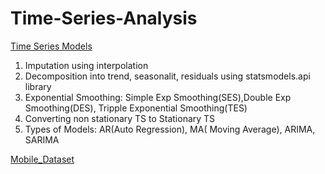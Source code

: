 # Time-Series-Analysis
[Time Series Models](https://github.com/AnureetKaurTiwana/Time-Series-Analysis/blob/main/Time%20Series%20Analysis%20%26%20Forecasting.pdf)

1. Imputation using interpolation
2. Decomposition into trend, seasonalit, residuals using statsmodels.api library
3. Exponential Smoothing: Simple Exp Smoothing(SES),Double Exp Smoothing(DES), Tripple Exponential Smoothing(TES)
4. Converting non stationary TS to Stationary TS
5. Types of Models: AR(Auto Regression), MA( Moving Average), ARIMA, SARIMA
   
  [Mobile_Dataset](https://github.com/AnureetKaurTiwana/Time-Series-Analysis/blob/main/mobilesales.xlsx)



